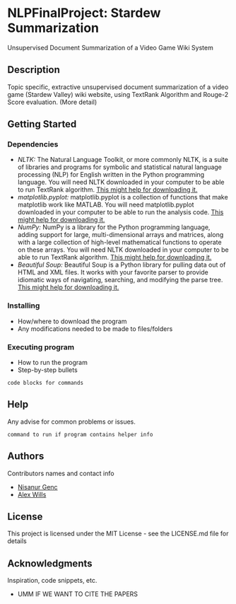 # NLPFinalProject: Stardew Summarization

Unsupervised Document Summarization of a Video Game Wiki System

## Description

Topic specific, extractive unsupervised document summarization of a video game (Stardew Valley) wiki website, using TextRank Algorithm and Rouge-2 Score evaluation. (More detail)

## Getting Started

### Dependencies

* _NLTK:_ The Natural Language Toolkit, or more commonly NLTK, is a suite of libraries and programs for symbolic and statistical natural language processing (NLP) for English written in the Python programming language. You will need NLTK downloaded in your computer to be able to run TextRank algorithm. [This might help for downloading it.](https://www.nltk.org/install.html)
* _matplotlib.pyplot:_ matplotlib.pyplot is a collection of functions that make matplotlib work like MATLAB. You will need matplotlib.pyplot downloaded in your computer to be able to run the analysis code. [This might help for downloading it.](https://matplotlib.org/stable/users/installing/index.html)
* _NumPy:_ NumPy is a library for the Python programming language, adding support for large, multi-dimensional arrays and matrices, along with a large collection of high-level mathematical functions to operate on these arrays. You will need NLTK downloaded in your computer to be able to run TextRank algorithm. [This might help for downloading it.](https://numpy.org/install/)
* _Beautiful Soup:_ Beautiful Soup is a Python library for pulling data out of HTML and XML files. It works with your favorite parser to provide idiomatic ways of navigating, searching, and modifying the parse tree. [This might help for downloading it.](https://pypi.org/project/beautifulsoup4/)

### Installing

* How/where to download the program
* Any modifications needed to be made to files/folders

### Executing program

* How to run the program
* Step-by-step bullets
```
code blocks for commands
```

## Help

Any advise for common problems or issues.
```
command to run if program contains helper info
```

## Authors

Contributors names and contact info

* [Nisanur Genc](https://github.com/gencnis) 
* [Alex Wills](https://github.com/AlexWills37)

## License

This project is licensed under the MIT License - see the LICENSE.md file for details

## Acknowledgments

Inspiration, code snippets, etc.
* UMM IF WE WANT TO CITE THE PAPERS
